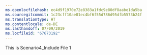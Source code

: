 ```yaml
---
ms.openlocfilehash: ec4d9f1970e72e8383a1fdc9e80df8aabe1da5ba
ms.sourcegitcommit: 1c23cff10ae01ec4bf6f55d786d95dfb5573b24f
ms.translationtype: HT
ms.contentlocale: de-DE
ms.lasthandoff: 07/09/2019
ms.locfileid: "67673192"
---
```

This is Scenario4_Include File 1

